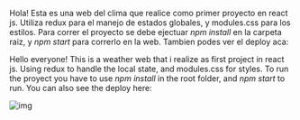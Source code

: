 

Hola! 
Esta es una web del clima que realice como primer proyecto en react js. Utiliza redux para el manejo de estados globales, y modules.css para los estilos. 
Para correr el proyecto se debe ejectuar *npm install* en la carpeta raiz, y *npm start* para correrlo en la web. 
Tambien podes ver el deploy aca: 



Hello everyone!
This is a weather web that i realize as first project in react js. Using redux to handle the local state, and modules.css for styles. 
To run the proyect you have to use *npm install* in the root folder, and *npm start* to run.
You can also see the deploy here:  


<img src='./Assets/WeatherLanding.png' alt='img' /> 


